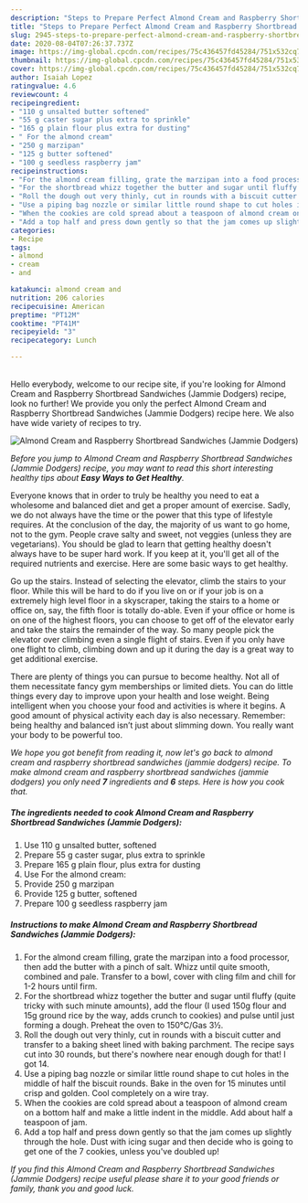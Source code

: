 ```yaml
---
description: "Steps to Prepare Perfect Almond Cream and Raspberry Shortbread Sandwiches (Jammie Dodgers)"
title: "Steps to Prepare Perfect Almond Cream and Raspberry Shortbread Sandwiches (Jammie Dodgers)"
slug: 2945-steps-to-prepare-perfect-almond-cream-and-raspberry-shortbread-sandwiches-jammie-dodgers
date: 2020-08-04T07:26:37.737Z
image: https://img-global.cpcdn.com/recipes/75c436457fd45284/751x532cq70/almond-cream-and-raspberry-shortbread-sandwiches-jammie-dodgers-recipe-main-photo.jpg
thumbnail: https://img-global.cpcdn.com/recipes/75c436457fd45284/751x532cq70/almond-cream-and-raspberry-shortbread-sandwiches-jammie-dodgers-recipe-main-photo.jpg
cover: https://img-global.cpcdn.com/recipes/75c436457fd45284/751x532cq70/almond-cream-and-raspberry-shortbread-sandwiches-jammie-dodgers-recipe-main-photo.jpg
author: Isaiah Lopez
ratingvalue: 4.6
reviewcount: 4
recipeingredient:
- "110 g unsalted butter softened"
- "55 g caster sugar plus extra to sprinkle"
- "165 g plain flour plus extra for dusting"
- " For the almond cream"
- "250 g marzipan"
- "125 g butter softened"
- "100 g seedless raspberry jam"
recipeinstructions:
- "For the almond cream filling, grate the marzipan into a food processor, then add the butter with a pinch of salt. Whizz until quite smooth, combined and pale. Transfer to a bowl, cover with cling film and chill for 1-2 hours until firm."
- "For the shortbread whizz together the butter and sugar until fluffy (quite tricky with such minute amounts), add the flour (I used 150g flour and 15g ground rice by the way, adds crunch to cookies) and pulse until just forming a dough. Preheat the oven to 150°C/Gas 3½."
- "Roll the dough out very thinly, cut in rounds with a biscuit cutter and transfer to a baking sheet lined with baking parchment. The recipe says cut into 30 rounds, but there&#39;s nowhere near enough dough for that! I got 14."
- "Use a piping bag nozzle or similar little round shape to cut holes in the middle of half the biscuit rounds. Bake in the oven for 15 minutes until crisp and golden. Cool completely on a wire tray."
- "When the cookies are cold spread about a teaspoon of almond cream on a bottom half and make a little indent in the middle. Add about half a teaspoon of jam."
- "Add a top half and press down gently so that the jam comes up slightly through the hole. Dust with icing sugar and then decide who is going to get one of the 7 cookies, unless you&#39;ve doubled up!"
categories:
- Recipe
tags:
- almond
- cream
- and

katakunci: almond cream and 
nutrition: 206 calories
recipecuisine: American
preptime: "PT12M"
cooktime: "PT41M"
recipeyield: "3"
recipecategory: Lunch

---
```

<br>
Hello everybody, welcome to our recipe site, if you're looking for Almond Cream and Raspberry Shortbread Sandwiches (Jammie Dodgers) recipe, look no further! We provide you only the perfect Almond Cream and Raspberry Shortbread Sandwiches (Jammie Dodgers) recipe here. We also have wide variety of recipes to try.
<br>


![Almond Cream and Raspberry Shortbread Sandwiches (Jammie Dodgers)](https://img-global.cpcdn.com/recipes/75c436457fd45284/751x532cq70/almond-cream-and-raspberry-shortbread-sandwiches-jammie-dodgers-recipe-main-photo.jpg)

<i>Before you jump to Almond Cream and Raspberry Shortbread Sandwiches (Jammie Dodgers) recipe, you may want to read this short interesting healthy tips about <strong>Easy Ways to Get Healthy</strong>.</i>

Everyone knows that in order to truly be healthy you need to eat a wholesome and balanced diet and get a proper amount of exercise. Sadly, we do not always have the time or the power that this type of lifestyle requires. At the conclusion of the day, the majority of us want to go home, not to the gym. People crave salty and sweet, not veggies (unless they are vegetarians). You should be glad to learn that getting healthy doesn't always have to be super hard work. If you keep at it, you'll get all of the required nutrients and exercise. Here are some basic ways to get healthy.

Go up the stairs. Instead of selecting the elevator, climb the stairs to your floor. While this will be hard to do if you live on or if your job is on a extremely high level floor in a skyscraper, taking the stairs to a home or office on, say, the fifth floor is totally do-able. Even if your office or home is on one of the highest floors, you can choose to get off of the elevator early and take the stairs the remainder of the way. So many people pick the elevator over climbing even a single flight of stairs. Even if you only have one flight to climb, climbing down and up it during the day is a great way to get additional exercise. 

There are plenty of things you can pursue to become healthy. Not all of them necessitate fancy gym memberships or limited diets. You can do little things every day to improve upon your health and lose weight. Being intelligent when you choose your food and activities is where it begins. A good amount of physical activity each day is also necessary. Remember: being healthy and balanced isn’t just about slimming down. You really want your body to be powerful too. 


<i>We hope you got benefit from reading it, now let's go back to almond cream and raspberry shortbread sandwiches (jammie dodgers) recipe. To make almond cream and raspberry shortbread sandwiches (jammie dodgers) you only need <strong>7</strong> ingredients and <strong>6</strong> steps. Here is how you cook that.
</i>

##### The ingredients needed to cook Almond Cream and Raspberry Shortbread Sandwiches (Jammie Dodgers):

1. Use 110 g unsalted butter, softened
1. Prepare 55 g caster sugar, plus extra to sprinkle
1. Prepare 165 g plain flour, plus extra for dusting
1. Use  For the almond cream:
1. Provide 250 g marzipan
1. Provide 125 g butter, softened
1. Prepare 100 g seedless raspberry jam


##### Instructions to make Almond Cream and Raspberry Shortbread Sandwiches (Jammie Dodgers):

1. For the almond cream filling, grate the marzipan into a food processor, then add the butter with a pinch of salt. Whizz until quite smooth, combined and pale. Transfer to a bowl, cover with cling film and chill for 1-2 hours until firm.
1. For the shortbread whizz together the butter and sugar until fluffy (quite tricky with such minute amounts), add the flour (I used 150g flour and 15g ground rice by the way, adds crunch to cookies) and pulse until just forming a dough. Preheat the oven to 150°C/Gas 3½.
1. Roll the dough out very thinly, cut in rounds with a biscuit cutter and transfer to a baking sheet lined with baking parchment. The recipe says cut into 30 rounds, but there&#39;s nowhere near enough dough for that! I got 14.
1. Use a piping bag nozzle or similar little round shape to cut holes in the middle of half the biscuit rounds. Bake in the oven for 15 minutes until crisp and golden. Cool completely on a wire tray.
1. When the cookies are cold spread about a teaspoon of almond cream on a bottom half and make a little indent in the middle. Add about half a teaspoon of jam.
1. Add a top half and press down gently so that the jam comes up slightly through the hole. Dust with icing sugar and then decide who is going to get one of the 7 cookies, unless you&#39;ve doubled up!


<i>If you find this Almond Cream and Raspberry Shortbread Sandwiches (Jammie Dodgers) recipe useful please share it to your good friends or family, thank you and good luck.</i>
